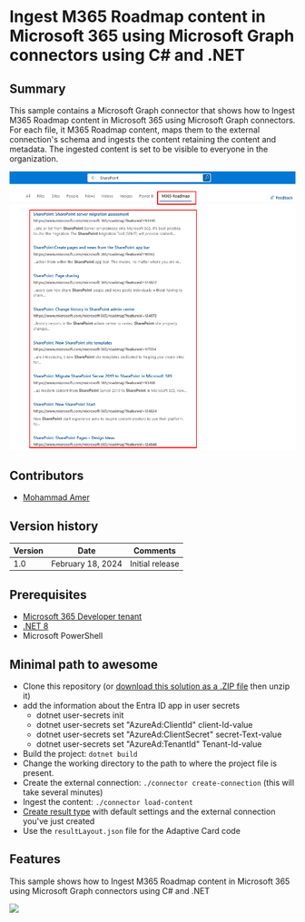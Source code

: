 # Ingest M365 Roadmap content in Microsoft 365 using Microsoft Graph connectors using C# and .NET

## Summary

This sample contains a Microsoft Graph connector that shows how to Ingest M365 Roadmap content in Microsoft 365 using Microsoft Graph connectors. For each file, it M365 Roadmap content, maps them to the external connection's schema and ingests the content retaining the content and metadata. The ingested content is set to be visible to everyone in the organization.

![M365 Roadmap Graph Connector](./assets/M365-Roadmap-Graph-Connector.png)

## Contributors

- [Mohammad Amer](https://github.com/mohammadamer)

## Version history

Version|Date|Comments
-------|----|--------
1.0|February 18, 2024|Initial release

## Prerequisites

- [Microsoft 365 Developer tenant](https://developer.microsoft.com/microsoft-365/dev-program)
- [.NET 8](https://dotnet.microsoft.com/download/dotnet/8.0)
- Microsoft PowerShell

## Minimal path to awesome

- Clone this repository (or [download this solution as a .ZIP file](https://pnp.github.io/download-partial/?url=https://github.com/pnp/graph-connectors-samples/tree/main/samples/dotnet-csharp-m365-roadmap) then unzip it)
- add the information about the Entra ID app in user secrets
  - dotnet user-secrets init
  - dotnet user-secrets set "AzureAd:ClientId" client-Id-value
  - dotnet user-secrets set "AzureAd:ClientSecret" secret-Text-value
  - dotnet user-secrets set "AzureAd:TenantId" Tenant-Id-value
- Build the project: `dotnet build`
- Change the working directory to the path to where the project file is present.
- Create the external connection: `./connector create-connection` (this will take several minutes)
- Ingest the content: `./connector load-content`
- [Create result type](https://learn.microsoft.com/microsoftsearch/manage-result-types) with default settings and the external connection you've just created
- Use the `resultLayout.json` file for the Adaptive Card code

## Features

This sample shows how to Ingest M365 Roadmap content in Microsoft 365 using Microsoft Graph connectors using C# and .NET

![](https://m365-visitor-stats.azurewebsites.net/SamplesGallery/pnp-graph-connector-dotnet-csharp-m365-roadmap)
